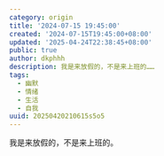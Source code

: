 ```yaml
---
category: origin
title: '2024-07-15 19:45:00'
created: '2024-07-15T19:45:00+08:00'
updated: '2025-04-24T22:38:45+08:00'
public: true
author: dkphhh
description: 我是来放假的，不是来上班的……
tags:
  - 幽默
  - 情绪
  - 生活
  - 自我
uuid: 20250420210615s5o5
---
```


我是来放假的，不是来上班的。
